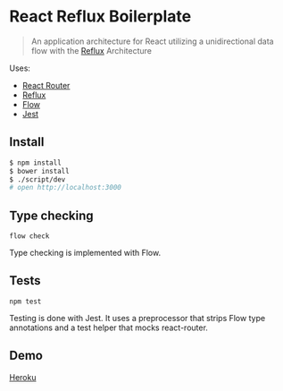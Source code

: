 # React Reflux Boilerplate

> An application architecture for React utilizing a unidirectional data flow with the [Reflux](https://www.npmjs.org/package/reflux) Architecture

Uses:

- [React Router](https://github.com/rackt/react-router)
- [Reflux](https://www.npmjs.org/package/reflux)
- [Flow](http://flowtype.org/)
- [Jest](https://facebook.github.io/jest/)

## Install

```sh
$ npm install
$ bower install
$ ./script/dev
# open http://localhost:3000
```

## Type checking

```flow check```

Type checking is implemented with Flow.

## Tests

```npm test```

Testing is done with Jest. It uses a preprocessor that strips Flow type annotations and a test helper that mocks
react-router.

## Demo

[Heroku](https://reactboiler.herokuapp.com/)
